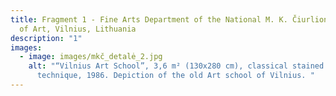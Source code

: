 ```yaml
---
title: Fragment 1 - Fine Arts Department of the National M. K. Čiurlionis School
  of Art, Vilnius, Lithuania
description: "1"
images:
  - image: images/mkč_detalė_2.jpg
    alt: "“Vilnius Art School”, 3,6 m² (130x280 cm), classical stained glass
      technique, 1986. Depiction of the old Art school of Vilnius. "
---
```

